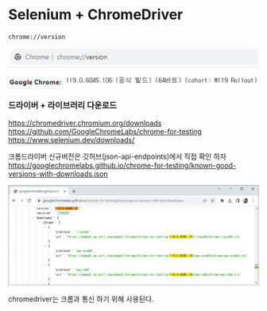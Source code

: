 # Selenium + ChromeDriver
```
chrome://version
```
<img src="./files/2023-11-06-01.png"/>

### 드라이버 + 라이브러리 다운로드
https://chromedriver.chromium.org/downloads   
https://github.com/GoogleChromeLabs/chrome-for-testing   
https://www.selenium.dev/downloads/   

크롬드라이버 신규버전은 깃허브(json-api-endpoints)에서 직접 확인 하자
https://googlechromelabs.github.io/chrome-for-testing/known-good-versions-with-downloads.json

<img src="./files/2023-11-06-02.png"/>

chromedriver는 크롬과 통신 하기 위해 사용된다.   